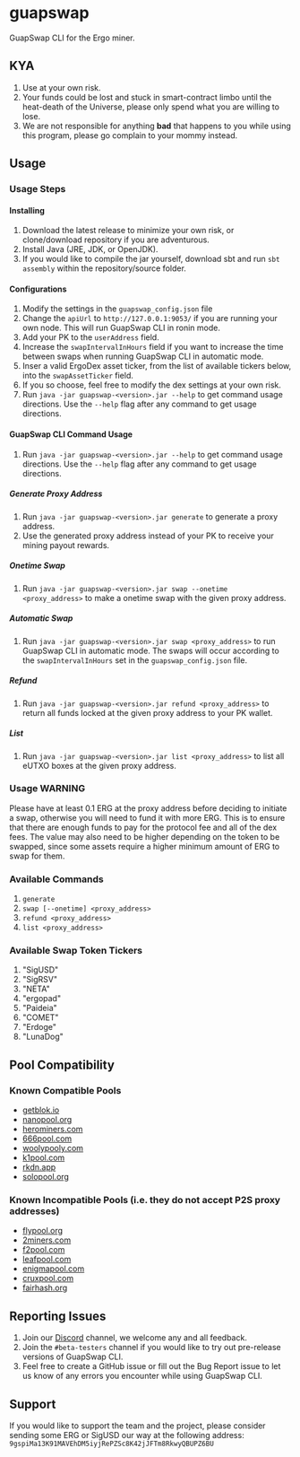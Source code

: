 # guapswap
GuapSwap CLI for the Ergo miner.

## KYA

1. Use at your own risk.
2. Your funds could be lost and stuck in smart-contract limbo until the heat-death of the Universe, please only spend what you are willing to lose.
3. We are not responsible for anything **bad** that happens to you while using this program, please go complain to your mommy instead.

## Usage

### Usage Steps

#### Installing

1. Download the latest release to minimize your own risk, or clone/download repository if you are adventurous. 
2. Install Java (JRE, JDK, or OpenJDK).
3. If you would like to compile the jar yourself, download sbt and run `sbt assembly` within the repository/source folder.

#### Configurations

1. Modify the settings in the `guapswap_config.json` file
2. Change the `apiUrl` to `http://127.0.0.1:9053/` if you are running your own node. This will run GuapSwap CLI in ronin mode.
3. Add your PK to the `userAddress` field.
4. Increase the `swapIntervalInHours` field if you want to increase the time between swaps when running GuapSwap CLI in automatic mode.
5. Inser a valid ErgoDex asset ticker, from the list of available tickers below, into the `swapAssetTicker` field.
6. If you so choose, feel free to modify the dex settings at your own risk.
7. Run `java -jar guapswap-<version>.jar --help` to get command usage directions. Use the `--help` flag after any command to get usage directions.

#### GuapSwap CLI Command Usage

1. Run `java -jar guapswap-<version>.jar --help` to get command usage directions. Use the `--help` flag after any command to get usage directions.

##### Generate Proxy Address

1. Run `java -jar guapswap-<version>.jar generate` to generate a proxy address.
2. Use the generated proxy address instead of your PK to receive your mining payout rewards.

##### Onetime Swap

1. Run `java -jar guapswap-<version>.jar swap --onetime <proxy_address>` to make a onetime swap with the given proxy address.

##### Automatic Swap

1. Run `java -jar guapswap-<version>.jar swap <proxy_address>` to run GuapSwap CLI in automatic mode. The swaps will occur according to the `swapIntervalInHours` set in the `guapswap_config.json` file.

##### Refund

1. Run `java -jar guapswap-<version>.jar refund <proxy_address>` to return all funds locked at the given proxy address to your PK wallet.

##### List

1. Run `java -jar guapswap-<version>.jar list <proxy_address>` to list all eUTXO boxes at the given proxy address.

### Usage WARNING

Please have at least 0.1 ERG at the proxy address before deciding to initiate a swap, otherwise you will need to fund it with more ERG. This is to ensure that there are enough funds to pay for the protocol fee and all of the dex fees. The value may also need to be higher depending on the token to be swapped, since some assets require a higher minimum amount of ERG to swap for them.

### Available Commands

1. `generate`
2. `swap [--onetime] <proxy_address>`
3. `refund <proxy_address>`
4. `list <proxy_address>`

### Available Swap Token Tickers

1. "SigUSD"
2. "SigRSV"
3. "NETA"
4. "ergopad"
5. "Paideia"
6. "COMET"
7. "Erdoge"
8. "LunaDog"

## Pool Compatibility

### Known Compatible Pools

- [getblok.io](https://getblok.io)
- [nanopool.org](https://nanopool.org)
- [herominers.com](https://herominers.com)
- [666pool.com](https://666pool.com)
- [woolypooly.com](https://woolypooly.com)
- [k1pool.com](https://k1pool.com)
- [rkdn.app](https://rkdn.app)
- [solopool.org](https://solopool.org)

### Known Incompatible Pools (i.e. they do not accept P2S proxy addresses)

- [flypool.org](https://flypool.org)
- [2miners.com](https://2miners.com)
- [f2pool.com](https://f2pool.com)
- [leafpool.com](https://leafpool.com)
- [enigmapool.com](https://enigmapool.com)
- [cruxpool.com](https://cruxpool.com)
- [fairhash.org](https://fairhash.org)

## Reporting Issues

1. Join our [Discord](https://discord.com/invite/EfXsE4v2NM) channel, we welcome any and all feedback. 
2. Join the `#beta-testers` channel if you would like to try out pre-release versions of GuapSwap CLI.
3. Feel free to create a GitHub issue or fill out the Bug Report issue to let us know of any errors you encounter while using GuapSwap CLI.

## Support

If you would like to support the team and the project, please consider sending some ERG or SigUSD our way at the following address: 
`9gspiMa13K91MAVEhDM5iyjRePZSc8K42jJFTm8RkwyQBUPZ6BU`
